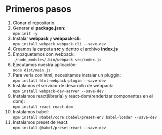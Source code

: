 # Primeros pasos

1. Clonar el repositorio.
2. Generar el **package.json:**  
    ``npm init -y``
3. Instalar **webpack** y **webpack-cli:**   
    ``npm install webpack webpack-cli --save-dev``
4. Creamos la carpeta **src** y dentro el archivo **index.js**
5. Empaquetamos con webpack:  
    ``./node_modules/.bin/webpack src/index.js``
6. Ejecutamos nuestra aplicación:  
    ``node dist/main.js``
7. Para verla con html, necesitamos instalar un pluggin:  
    ``npm install html-webpack-plugin --save-dev``
8. Instalamos el servidor de desarrollo de webpack:  
    ``npm install webpack-dev-server --save-dev``
9. Instalamos react(librería) y react-dom(renderizar componentes en el dom):  
    ``npm install react react-dom``
10. Instalamos babel:  
    ``npm install @babel/core @babel/preset-env babel-loader --save-dev``
11. Instalamos preset de react:  
    ``npm install @babel/preset-react --save-dev``
